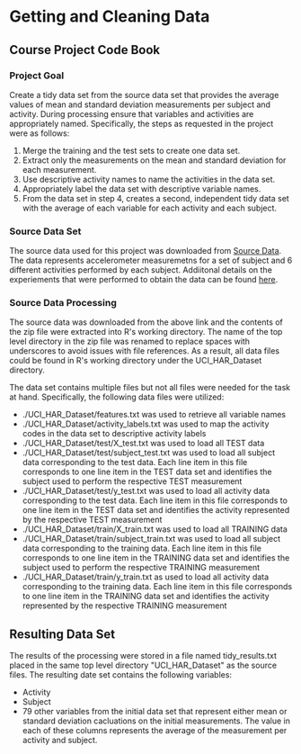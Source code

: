 # Getting and Cleaning Data 
## Course Project Code Book

### Project Goal
Create a tidy data set from the source data set that provides the average values of mean and standard deviation measurements per subject and activity. During processing ensure that variables and activities are appropriately named. Specifically, the steps as requested in the project were as follows:

1. Merge the training and the test sets to create one data set.  
2. Extract only the measurements on the mean and standard deviation for each measurement.   
3. Use descriptive activity names to name the activities in the data set.  
4. Appropriately label the data set with descriptive variable names.   
5. From the data set in step 4, creates a second, independent tidy data set with the average of each variable for each activity and each subject.  

### Source Data Set
The source data used for this project was downloaded from [Source Data](https://d396qusza40orc.cloudfront.net/getdata%2Fprojectfiles%2FUCI%20HAR%20Dataset.zip).
The data represents accelerometer measuremetns for a set of subject and 6 different activities performed by each subject. Addiitonal details on the experiements that were performed to obtain the data can be found [here](http://archive.ics.uci.edu/ml/datasets/Human+Activity+Recognition+Using+Smartphones).

### Source Data Processing
The source data was downloaded from the above link and the contents of the zip file were extracted into R's working directory. The name of the top level directory in the zip file was renamed to replace spaces with underscores to avoid issues with file references. As a result, all data files could be found in R's working directory under the UCI_HAR_Dataset directory.

The data set contains multiple files but not all files were needed for the task at hand. Specifically, the following data files were utilized:
* ./UCI_HAR_Dataset/features.txt was used to retrieve all variable names 
* ./UCI_HAR_Dataset/activity_labels.txt was used to map the activity codes in the data set to descriptive activity labels
* ./UCI_HAR_Dataset/test/X_test.txt was used to load all TEST data
* ./UCI_HAR_Dataset/test/subject_test.txt was used to load all subject data corresponding to the test data. Each line item in this file corresponds to one line item in the TEST data set and identifies the subject used to perform the respective TEST measurement
* ./UCI_HAR_Dataset/test/y_test.txt was used to load all activity data corresponding to the test data. Each line item in this file corresponds to one line item in the TEST data set and identifies the activity represented by the respective TEST measurement
* ./UCI_HAR_Dataset/train/X_train.txt was used to load all TRAINING data
* ./UCI_HAR_Dataset/train/subject_train.txt was used to load all subject data corresponding to the training data. Each line item in this file corresponds to one line item in the TRAINING data set and identifies the subject used to perform the respective TRAINING measurement
* ./UCI_HAR_Dataset/train/y_train.txt as used to load all activity data corresponding to the training data. Each line item in this file corresponds to one line item in the TRAINING data set and identifies the activity represented by the respective TRAINING measurement

## Resulting Data Set
The results of the processing were stored in a file named tidy_results.txt placed in the same top level directory "UCI_HAR_Dataset" as the source files.
The resulting date set contains the following variables:
* Activity 
* Subject
* 79 other variables from the initial data set that represent either mean or standard deviation cacluations on the initial measurements. The value in each of these columns represents the average of the measurement per activity and subject.